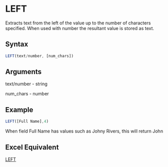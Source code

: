 # LEFT

Extracts text from the left of the value up to the number of characters specified. When used with number the resultant value is stored as text.

## Syntax

```javascript
LEFT(text/number, [num_chars])
```

## Arguments

text/number - string

num\_chars - number&#x20;

## Example

```javascript
LEFT([Full Name],4)
```

When field Full Name has values such as Johny Rivers, this will return John

## **Excel Equivalent**

[LEFT](https://support.microsoft.com/en-us/office/left-leftb-functions-9203d2d2-7960-479b-84c6-1ea52b99640c)
